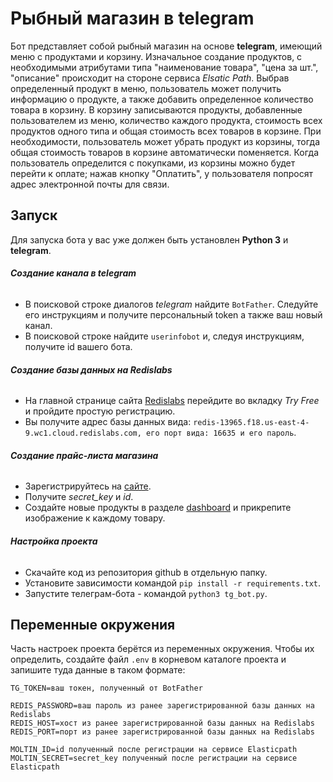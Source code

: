 #  Рыбный магазин в telegram #

Бот представляет собой рыбный магазин на основе __telegram__, имеющий меню с продуктами и корзину. Изначальное создание продуктов, с необходимыми атрибутами типа "наименование товара",  "цена за шт.", "описание" происходит на стороне сервиса _Elsatic Path_. Выбрав определенный продукт в меню, пользователь может получить информацию о продукте, а также добавить определенное количество товара в корзину. В корзину записываются продукты, добавленные пользователем из меню, количество каждого продукта, стоимость всех продуктов одного типа и общая стоимость всех товаров в корзине. При необходимости, пользователь может убрать продукт из корзины, тогда общая стоимость товаров в корзине автоматически поменяется. Когда пользователь определится с покупками, из корзины можно будет перейти к оплате; нажав кнопку "Оплатить", у пользователя попросят адрес электронной почты для связи.


## Запуск

Для запуска бота у вас уже должен быть установлен __Python 3__ и __telegram__.

###### **Создание канала в telegram**

- В поисковой строке диалогов _telegram_ найдите `BotFather`. Следуйте его инструкциям и получите персональный token а также ваш новый канал.
- В поисковой строке найдите `userinfobot` и, следуя инструкциям, получите id вашего бота.

###### **Создание базы данных на Redislabs**
- На главной странице сайта [Redislabs](https://redislabs.com) перейдите во вкладку _Try Free_ и пройдите простую регистрацию.
- Вы получите адрес базы данных вида: `redis-13965.f18.us-east-4-9.wc1.cloud.redislabs.com, его порт вида: 16635 и его пароль`.

###### **Создание прайс-листа магазина**
- Зарегистрируйтесь на [сайте](https://dashboard.elasticpath.com).
- Получите _secret_key_ и _id_.
- Создайте новые продукты в разделе [dashboard](https://dashboard.elasticpath.com/dashboard) и прикрепите изображение к каждому товару.

###### **Настройка проекта**
- Скачайте код из репозитория github в отдельную папку.
- Установите зависимости командой `pip install -r requirements.txt`.
- Запустите телеграм-бота - командой `python3 tg_bot.py`. 

## Переменные окружения
Часть настроек проекта берётся из переменных окружения. Чтобы их определить, создайте файл `.env` в корневом каталоге проекта и запишите туда данные в таком формате: 
```
TG_TOKEN=ваш токен, полученный от BotFather

REDIS_PASSWORD=ваш пароль из ранее зарегистрированной базы данных на Redislabs
REDIS_HOST=хост из ранее зарегистрированной базы данных на Redislabs
REDIS_PORT=порт из ранее зарегистрированной базы данных на Redislabs

MOLTIN_ID=id полученный после регистрации на сервисе Elasticpath
MOLTIN_SECRET=secret_key полученный после регистрации на сервисе Elasticpath
```
